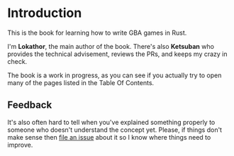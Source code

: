 # Introduction

This is the book for learning how to write GBA games in Rust.

I'm **Lokathor**, the main author of the book. There's also **Ketsuban** who
provides the technical advisement, reviews the PRs, and keeps my crazy in check.

The book is a work in progress, as you can see if you actually try to open many
of the pages listed in the Table Of Contents.

## Feedback

It's also often hard to tell when you've explained something properly to someone
who doesn't understand the concept yet. Please, if things don't make sense then
[file an issue](https://github.com/rust-console/gba/issues) about it so I know
where things need to improve.
